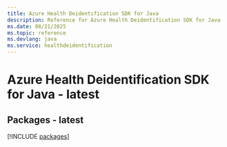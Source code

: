```yaml
---
title: Azure Health Deidentification SDK for Java
description: Reference for Azure Health Deidentification SDK for Java
ms.date: 08/21/2025
ms.topic: reference
ms.devlang: java
ms.service: healthdeidentification
---
```

# Azure Health Deidentification SDK for Java - latest
## Packages - latest
[!INCLUDE [packages](health-deidentification-index.md)]
